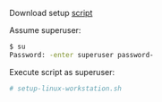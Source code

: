 Download setup [script](https://github.com/contently/linux-workstation/releases/latest/download/setup-linux-workstation.sh)

Assume superuser:
```bash
$ su
Password: -enter superuser password-
```

Execute script as superuser:
```bash
# setup-linux-workstation.sh
```
